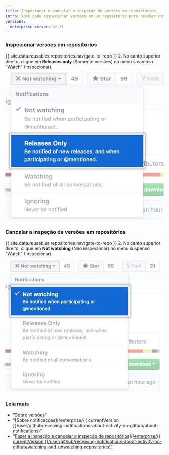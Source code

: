 ```yaml
---
title: Inspecionar e cancelar a inspeção de versões em repositórios
intro: Você pode inspecionar versões em um repositório para receber notificações quando uma nova versão for publicada sem receber notificações sobre outras atualizações no repositório. Também pode cancelar a inspeção quando não quiser mais receber notificações de novas versões no repositório.
versions:
  enterprise-server: <2.21
---
```


### Inspecionar versões em repositórios

{{ site.data.reusables.repositories.navigate-to-repo }}
2. No canto superior direito, clique em **Releases only** (Somente versões) no menu suspenso "Watch" (Inspecionar). ![Opções de inspeção em um menu suspenso para versões](/assets/images/help/notifications/watch-releases.png)

### Cancelar a inspeção de versões em repositórios

{{ site.data.reusables.repositories.navigate-to-repo }}
2. No canto superior direito, clique em **Not watching** (Não inspecionar) no menu suspenso "Watch" (Inspecionar). ![Opções de inspeção em um menu suspenso para versões](/assets/images/help/notifications/unwatch-repository.png)

### Leia mais

- "[Sobre versões](/articles/about-releases)"
- "[Sobre notificações](/enterprise/{{ currentVersion }}/user/github/receiving-notifications-about-activity-on-github/about-notifications)"
- "<a href="/enterprise/[/user/github/receiving-notifications-about-activity-on-github/watching-and-unwatching-repositories">Fazer a inspeção e cancelar a inspeção de repositórios](/enterprise/{{ currentVersion }}/user/github/receiving-notifications-about-activity-on-github/watching-and-unwatching-repositories)"

